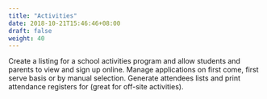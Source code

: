 ```yaml
---
title: "Activities"
date: 2018-10-21T15:46:46+08:00
draft: false
weight: 40
---
```


Create a listing for a school activities program and allow students and parents to view and sign up online. Manage applications on first come, first serve basis or by manual selection. Generate attendees lists and print attendance registers for (great for off-site activities).
